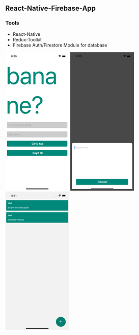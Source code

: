 ## React-Native-Firebase-App

### Tools
*   React-Native
*   Redux-Toolkit
*   Firebase Auth/Firestore Module for database


<div>
    <img src='./assets/img/1.png' width='200px'/>
    <img src='./assets/img/2.png' width='200px'/>
    <img src='./assets/img/3.png' width='200px'/>
</div>